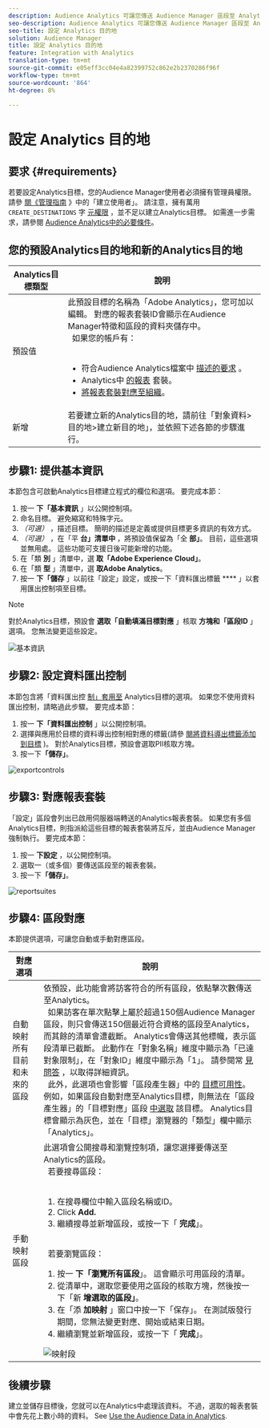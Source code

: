 ```yaml
---
description: Audience Analytics 可讓您傳送 Audience Manager 區段至 Analytics。若要使用此功能，您可以在 Audience Manager 中建立 Analytics 目的地並將區段對應至該目的地。
seo-description: Audience Analytics 可讓您傳送 Audience Manager 區段至 Analytics。若要使用此功能，您可以在 Audience Manager 中建立 Analytics 目的地並將區段對應至該目的地。
seo-title: 設定 Analytics 目的地
solution: Audience Manager
title: 設定 Analytics 目的地
feature: Integration with Analytics
translation-type: tm+mt
source-git-commit: e05eff3cc04e4a82399752c862e2b2370286f96f
workflow-type: tm+mt
source-wordcount: '864'
ht-degree: 8%

---
```



# 設定 Analytics 目的地

## 要求 {#requirements}

若要設定Analytics目標，您的Audience Manager使用者必須擁有管理員權限。 請參 [閱《管理指南](/help/using/features/administration/administration-overview.md#create-users) 》中的「建立使用者」。 請注意，擁有萬用 `CREATE_DESTINATIONS` 字 [元權限](/help/using/features/administration/administration-overview.md#wild-card-permissions) ，並不足以建立Analytics目標。
如需進一步需求，請參閱 [Audience Analytics中的必要條件](https://docs.adobe.com/content/help/en/analytics/integration/audience-analytics/mc-audiences-aam.html)。

## 您的預設Analytics目的地和新的Analytics目的地

| Analytics目標類型 | 說明 |
|---|---|
| 預設值 | 此預設目標的名稱為「Adobe Analytics」，您可加以編輯。 對應的報表套裝ID會顯示在Audience Manager特徵和區段的資料夾儲存中。 <br>  如果您的帳戶有： <br>  <ul><li>符合Audience Analytics檔案中 [描述的要求](https://docs.adobe.com/content/help/en/analytics/integration/audience-analytics/mc-audiences-aam.html) 。</li><li>Analytics中 [的報表](https://docs.adobe.com/content/help/en/analytics/admin/manage-report-suites/report-suites-admin.html) 套裝。</li><li>[將報表套裝對應至組織](https://docs.adobe.com/content/help/en/core-services/interface/about-core-services/report-suite-mapping.html)。</li></ul> |
| 新增 | 若要建立新的Analytics目的地，請前往「對象資料>目的地>建立新目的地」，並依照下述各節的步驟進行。 |

## 步驟1: 提供基本資訊

本節包含可啟動Analytics目標建立程式的欄位和選項。 要完成本節：

1. 按一 **下「基本資訊** 」以公開控制項。
2. 命名目標。 避免縮寫和特殊字元。
3. *（可選）* ，描述目標。 簡明的描述是定義或提供目標更多資訊的有效方式。
4. *（可選）* ，在「平 **台」清單中** ，將預設值保留為「全 **部」**。 目前，這些選項並無用處。 這些功能可支援日後可能新增的功能。
5. 在「類 **別** 」清單中，選 **取「Adobe Experience Cloud」**。
6. 在「類 **型** 」清單中，選 **取Adobe Analytics**。
7. 按一 **下「儲存** 」以前往「設定」設定，或按一下「資料匯出標籤 **** 」以套用匯出控制項至目標。

>[!NOTE]
>
>對於Analytics目標，預設會 **選取「自動填滿目標對應** 」核取 **方塊和「區段ID** 」選項。 您無法變更這些設定。

![基本資訊](assets/basicinformation.png)

## 步驟2: 設定資料匯出控制

本節包含將「資料匯出控 [制」套用至](/help/using/features/data-export-controls.md) Analytics目標的選項。 如果您不使用資料匯出控制，請略過此步驟。 要完成本節：

1. 按一 **下「資料匯出控制** 」以公開控制項。
1. 選擇與應用於目標的資料導出控制相對應的標籤(請參 [閱將資料導出標籤添加到目標](/help/using/features/destinations/add-data-export-labels.md) )。 對於Analytics目標，預設會選取PII核取方塊。
1. 按一下&#x200B;**「儲存」**。

![exportcontrols](assets/exportControls.png)

## 步驟3: 對應報表套裝

「設定」區段會列出已啟用伺服器端轉送的Analytics報表套裝。 如果您有多個Analytics目標，則指派給這些目標的報表套裝將互斥，並由Audience Manager強制執行。 要完成本節：

1. 按一 **下設定** ，以公開控制項。
1. 選取一（或多個）要傳送區段至的報表套裝。
1. 按一下&#x200B;**「儲存」**。

![reportsuites](assets/reportSuites.png)

## 步驟4: 區段對應

本節提供選項，可讓您自動或手動對應區段。

| 對應選項 | 說明 |
|---|---|
| 自動映射所有目前和未來的區段 | 依預設，此功能會將訪客符合的所有區段，依點擊次數傳送至Analytics。 <br>  如果訪客在單次點擊上屬於超過150個Audience Manager區段，則只會傳送150個最近符合資格的區段至Analytics，而其餘的清單會遭截斷。 Analytics會傳送其他標幟，表示區段清單已截斷。 此動作在「對象名稱」維度中顯示為「已達對象限制」，在「對象ID」維度中顯示為「1」。 請參閱常 [見問答](https://docs.adobe.com/content/help/en/analytics/integration/audience-analytics/audience-analytics-workflow/mc-audiences-faqs.html) ，以取得詳細資訊。 <br>  此外，此選項也會影響「區段產生器」中的 [目標可用性](/help/using/features/segments/segment-builder.md)。 例如，如果區段自動對應至Analytics目標，則無法在「區段產生器」的「目標對應」區段 [中選取](/help/using/features/segments/segment-builder.md#segment-builder-controls-destinations) 該目標。 Analytics目標會顯示為灰色，並在「目標」瀏覽器的「類型」欄中顯示「Analytics」。 |
| 手動映射區段 | 此選項會公開搜尋和瀏覽控制項，讓您選擇要傳送至Analytics的區段。 <br>  若要搜尋區段： <br>  <ol><li>在搜尋欄位中輸入區段名稱或ID。</li><li>Click <b>Add.</b></li><li>繼續搜尋並新增區段，或按一下「 <b>完成</b>」。</li></ol><br>  若要瀏覽區段： <ol><li>按一 <b>下「瀏覽所有區段</b>」。 這會顯示可用區段的清單。</li><li>從清單中，選取您要使用之區段的核取方塊，然後按一下「新 <b>增選取的區段」</b>。</li><li>在「添 <b>加映射</b> 」窗口中按一下「保存」。 在測試版發行期間，您無法變更對應、開始或結束日期。</li><li>繼續瀏覽並新增區段，或按一下「 <b>完成</b>」。</li></ol> ![映射段](assets/mapSegments.png) |

## 後續步驟

建立並儲存目標後，您就可以在Analytics中處理該資料。 不過，選取的報表套裝中會先花上數小時的資料。 See [Use the Audience Data in Analytics](https://docs.adobe.com/content/help/en/analytics/integration/audience-analytics/audience-analytics-workflow/use-audience-data-analytics.html).
